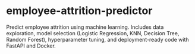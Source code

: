 # employee-attrition-predictor
Predict employee attrition using machine learning. Includes data exploration, model selection (Logistic Regression, KNN, Decision Tree, Random Forest), hyperparameter tuning, and deployment-ready code with FastAPI and Docker.

